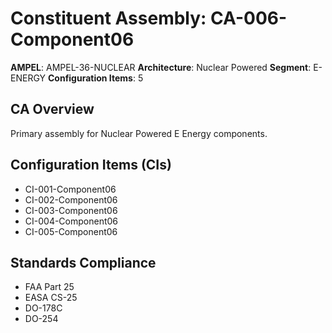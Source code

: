 # Constituent Assembly: CA-006-Component06

**AMPEL**: AMPEL-36-NUCLEAR
**Architecture**: Nuclear Powered
**Segment**: E-ENERGY
**Configuration Items**: 5

## CA Overview
Primary assembly for Nuclear Powered E Energy components.

## Configuration Items (CIs)
- CI-001-Component06
- CI-002-Component06
- CI-003-Component06
- CI-004-Component06
- CI-005-Component06

## Standards Compliance
- FAA Part 25
- EASA CS-25
- DO-178C
- DO-254
